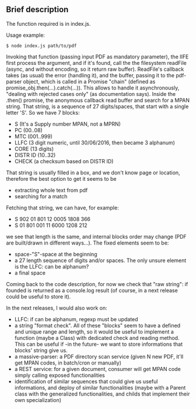 ## Brief description ##
The function required is in index.js.


Usage example:
```shell
$ node index.js path/to/pdf
```

Invoking that function (passing input PDF as mandatory parameter), the IIFE first process
the argument, and if it's found, call the the filesystem readFile (async, and without encoding, so it return raw buffer).
ReadFile's callback takes (as usual) the error (handling it), and the buffer, passing it to the pdf-parser
object, which is called in a Promise "chain" (defined as promise_obj.then(...).catch(...)). 
This allows to handle it asynchronously, "dealing with rejected cases only" (as documentation says).
Inside the .then() promise, the anonymous callback read buffer and search for a MPAN string.
That string, is a sequence of 27 digits/spaces, that start with a single letter 'S'. 
So we have 7 blocks:
* S (It's a Supply number MPAN, not a MPRN) 
* PC (00..08)
* MTC (001..999)
* LLFC (3 digit numeric, until 30/06/2016, then became 3 alphanum)
* CORE (13 digits) 
* DISTR ID (10..32)
* CHECK (a checksum based on DISTR ID)

That string is usually filled in a box, and we don't know page or location, therefore the best option to get it seems to be 
* extracting whole text from pdf
* searching for a match  


Fetching that string, we can have, for example:
* S 902 01 801 12 0005 1808 366
* S 01 801 001 11 6000 1208 212

we see that length is the same, and internal blocks order may change (PDF are built/drawn in different ways...).
The fixed elements seem to be:
* space-"S"-space at the beginning
* a 27 length sequence of digits and/or spaces. The only unsure element is the LLFC: can be alphanum? 
* a final space

Coming back to the code description, for now we check that "raw string": if founded is returned as a console.log result 
(of course, in a next release could be useful to store it).


In the next releases, I would also work on:
* LLFC: if can be alphanum, regexp must be updated
* a string "format check". All of these "blocks" seem to have a defined and unique range and length, so it would be useful to implement a function (maybe a Class) with dedicated check and reading method. This can be useful if -in the future- we want to store informations that blocks' string give us.
* a massive-parser: a PDF directory scan service (given N new PDF, it'll get MPAN codes, in batch/cron or manually)
* a REST service: for a given document, consumer will get MPAN code simply calling exposed functionalities
* identification of similar sequences that could give us useful informations, and deploy of similar functionalities (maybe with a Parent class with the generalized functionalities, and childs that implement their own specialization)   


